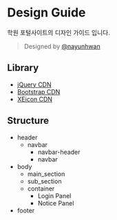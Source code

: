 # Design Guide
학원 포털사이트의 디자인 가이드 입니다.
> Designed by [@nayunhwan](https://github.com/nayunhwan)

## Library
- [jQuery CDN](https://code.jquery.com/)
- [Bootstrap CDN](http://getbootstrap.com/)
- [XEicon CDN](http://xpressengine.github.io/)

## Structure
- header
  - navbar
    - navbar-header
    - navbar
- body
  - main_section
  - sub_section
  - container
    - Login Panel
    - Notice Panel
- footer
